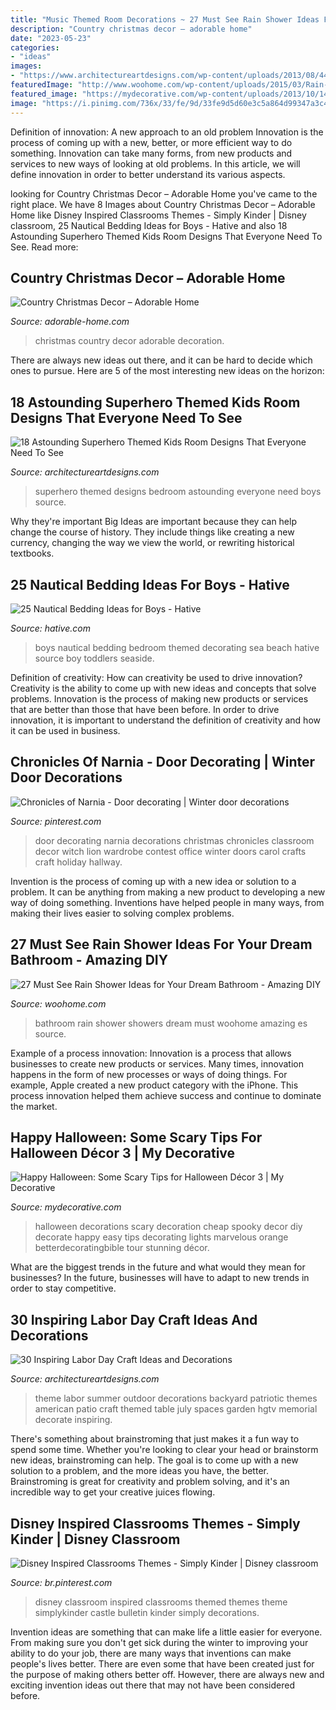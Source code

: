 ```yaml
---
title: "Music Themed Room Decorations ~ 27 Must See Rain Shower Ideas For Your Dream Bathroom"
description: "Country christmas decor – adorable home"
date: "2023-05-23"
categories:
- "ideas"
images:
- "https://www.architectureartdesigns.com/wp-content/uploads/2013/08/441.jpg"
featuredImage: "http://www.woohome.com/wp-content/uploads/2015/03/Rain-Showers-Bathroom-ideas-woohome-23.jpg"
featured_image: "https://mydecorative.com/wp-content/uploads/2013/10/14-halloween-decor-how-to-diy-easy-priject-ideas-orange-black-house-ghosts-garland-lights.jpg"
image: "https://i.pinimg.com/736x/33/fe/9d/33fe9d5d60e3c5a864d99347a3c45bf2.jpg"
---
```



Definition of innovation: A new approach to an old problem
Innovation is the process of coming up with a new, better, or more efficient way to do something. Innovation can take many forms, from new products and services to new ways of looking at old problems. In this article, we will define innovation in order to better understand its various aspects.

	

		
looking for Country Christmas Decor – Adorable Home you've came to the right place. We have 8 Images about Country Christmas Decor – Adorable Home like Disney Inspired Classrooms Themes - Simply Kinder | Disney classroom, 25 Nautical Bedding Ideas for Boys - Hative and also 18 Astounding Superhero Themed Kids Room Designs That Everyone Need To See. Read more:
		
    
## Country Christmas Decor – Adorable Home

<img loading=lazy src="https://adorable-home.com/wp-content/gallery/country-christmas-decor/country-christmas-decor-6.jpg" onerror="this.onerror=null;this.src='https://tse4.mm.bing.net/th?id=OIP.1YibYmakFf9yQx-__gpPTwHaLK&amp;pid=15.1';" alt="Country Christmas Decor – Adorable Home">

_Source: adorable-home.com_

>christmas country decor adorable decoration. 

	

There are always new ideas out there, and it can be hard to decide which ones to pursue. Here are 5 of the most interesting new ideas on the horizon: 

    
## 18 Astounding Superhero Themed Kids Room Designs That Everyone Need To See

<img loading=lazy src="https://www.architectureartdesigns.com/wp-content/uploads/2016/12/3-e1480625976427-630x406.jpg" onerror="this.onerror=null;this.src='https://tse1.mm.bing.net/th?id=OIP.zNWeh-REVdVKoiq7mpaG_AHaEx&amp;pid=15.1';" alt="18 Astounding Superhero Themed Kids Room Designs That Everyone Need To See">

_Source: architectureartdesigns.com_

>superhero themed designs bedroom astounding everyone need boys source. 

	

Why they're important
Big Ideas are important because they can help change the course of history. They include things like creating a new currency, changing the way we view the world, or rewriting historical textbooks.

    
## 25 Nautical Bedding Ideas For Boys - Hative

<img loading=lazy src="https://hative.com/wp-content/uploads/2014/10/nautical-bedding-ideas/11-nautical-bedding-ideas-for-boys.jpg" onerror="this.onerror=null;this.src='https://tse2.mm.bing.net/th?id=OIP.ayFmTou8Oi48Mi3qIfw1sQHaJ3&amp;pid=15.1';" alt="25 Nautical Bedding Ideas for Boys - Hative">

_Source: hative.com_

>boys nautical bedding bedroom themed decorating sea beach hative source boy toddlers seaside. 

	

Definition of creativity: How can creativity be used to drive innovation?
Creativity is the ability to come up with new ideas and concepts that solve problems. Innovation is the process of making new products or services that are better than those that have been before. In order to drive innovation, it is important to understand the definition of creativity and how it can be used in business.

    
## Chronicles Of Narnia - Door Decorating | Winter Door Decorations

<img loading=lazy src="https://i.pinimg.com/736x/56/05/e1/5605e1477af011ab47c82f343549c4ea--chronicles-of-narnia-door-decorating.jpg" onerror="this.onerror=null;this.src='https://tse3.mm.bing.net/th?id=OIP.upkGM3bfcxT6RDAym66_-wAAAA&amp;pid=15.1';" alt="Chronicles of Narnia - Door decorating | Winter door decorations">

_Source: pinterest.com_

>door decorating narnia decorations christmas chronicles classroom decor witch lion wardrobe contest office winter doors carol crafts craft holiday hallway. 

	

Invention is the process of coming up with a new idea or solution to a problem. It can be anything from making a new product to developing a new way of doing something. Inventions have helped people in many ways, from making their lives easier to solving complex problems.

    
## 27 Must See Rain Shower Ideas For Your Dream Bathroom - Amazing DIY

<img loading=lazy src="http://www.woohome.com/wp-content/uploads/2015/03/Rain-Showers-Bathroom-ideas-woohome-23.jpg" onerror="this.onerror=null;this.src='https://tse3.mm.bing.net/th?id=OIP.RDn-Tgu5nHGiDmq45XfL8QHaLH&amp;pid=15.1';" alt="27 Must See Rain Shower Ideas for Your Dream Bathroom - Amazing DIY">

_Source: woohome.com_

>bathroom rain shower showers dream must woohome amazing es source. 

	

Example of a process innovation:
Innovation is a process that allows businesses to create new products or services. Many times, innovation happens in the form of new processes or ways of doing things. For example, Apple created a new product category with the iPhone. This process innovation helped them achieve success and continue to dominate the market.

    
## Happy Halloween: Some Scary Tips For Halloween Décor 3 | My Decorative

<img loading=lazy src="https://mydecorative.com/wp-content/uploads/2013/10/14-halloween-decor-how-to-diy-easy-priject-ideas-orange-black-house-ghosts-garland-lights.jpg" onerror="this.onerror=null;this.src='https://tse3.mm.bing.net/th?id=OIP._dL6noXVp-HtxqSi5So1TwHaLH&amp;pid=15.1';" alt="Happy Halloween: Some Scary Tips for Halloween Décor 3 | My Decorative">

_Source: mydecorative.com_

>halloween decorations scary decoration cheap spooky decor diy decorate happy easy tips decorating lights marvelous orange betterdecoratingbible tour stunning décor. 

	

What are the biggest trends in the future and what would they mean for businesses?
In the future, businesses will have to adapt to new trends in order to stay competitive.

    
## 30 Inspiring Labor Day Craft Ideas And Decorations

<img loading=lazy src="https://www.architectureartdesigns.com/wp-content/uploads/2013/08/441.jpg" onerror="this.onerror=null;this.src='https://tse1.mm.bing.net/th?id=OIP.V6mU-Q0PYV1BJYF54coWFQHaFj&amp;pid=15.1';" alt="30 Inspiring Labor Day Craft Ideas and Decorations">

_Source: architectureartdesigns.com_

>theme labor summer outdoor decorations backyard patriotic themes american patio craft themed table july spaces garden hgtv memorial decorate inspiring. 

	

There's something about brainstroming that just makes it a fun way to spend some time. Whether you're looking to clear your head or brainstorm new ideas, brainstroming can help. The goal is to come up with a new solution to a problem, and the more ideas you have, the better. Brainstroming is great for creativity and problem solving, and it's an incredible way to get your creative juices flowing.

    
## Disney Inspired Classrooms Themes - Simply Kinder | Disney Classroom

<img loading=lazy src="https://i.pinimg.com/736x/33/fe/9d/33fe9d5d60e3c5a864d99347a3c45bf2.jpg" onerror="this.onerror=null;this.src='https://tse2.mm.bing.net/th?id=OIP.T0QlQhPlX3RqDSXH_ghowAHaLH&amp;pid=15.1';" alt="Disney Inspired Classrooms Themes - Simply Kinder | Disney classroom">

_Source: br.pinterest.com_

>disney classroom inspired classrooms themed themes theme simplykinder castle bulletin kinder simply decorations. 

	

Invention ideas are something that can make life a little easier for everyone. From making sure you don't get sick during the winter to improving your ability to do your job, there are many ways that inventions can make people's lives better. There are even some that have been created just for the purpose of making others better off. However, there are always new and exciting invention ideas out there that may not have been considered before.

